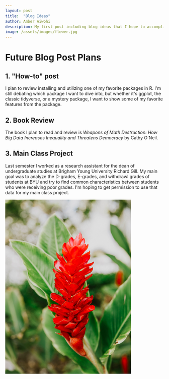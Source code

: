 ```yaml
---
layout: post
title:  "Blog Ideas"
author: Amber Aiwohi
description: My first post including blog ideas that I hope to accomplish this semester. 
image: /assets/images/flower.jpg
---
```

# Future Blog Post Plans
## 1. "How-to" post
I plan to review installing and utilizing one of my favorite packages in R. I'm still debating which package I want to dive into, but whether it's ggplot, the classic tidyverse, or a mystery package, I want to show some of my favorite features from the package. 

## 2. Book Review
The book I plan to read and review is *Weapons of Math Destruction: How Big Data Increases Inequality and Threatens Democracy* by Cathy O'Neil. 

## 3. Main Class Project
Last semester I worked as a research assistant for the dean of undergraduate studies at Brigham Young University Richard Gill. My main goal was to analyze the D-grades, E-grades, and withdrawl grades of students at BYU and try to find common characteristics between students who were receiving poor grades. I'm hoping to get permission to use that data for my main class project. 

<img src="https://github.com/AmberAiwohi/my386blog/raw/main/assets/images/flower.jpg" alt="" style="width:400px;"/>
